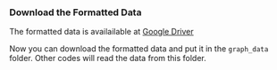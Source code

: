 ### Download the Formatted Data

The formatted data is availailable at [Google Driver](https://drive.google.com/drive/folders/1DekWFRbGCmGpLHDIZsJCsWvqBYzZ-EoI?usp=sharing)

Now you can download the formatted data and put it in the `graph_data` folder. Other codes will read the data from this folder.